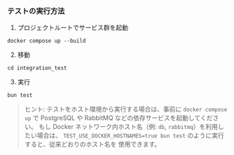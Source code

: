 ### テストの実行方法

1. プロジェクトルートでサービス群を起動

```
docker compose up --build
```

2. 移動

```
cd integration_test
```

3. 実行

```
bun test
```

> ヒント: テストをホスト環境から実行する場合は、事前に `docker compose up` で
> PostgreSQL や RabbitMQ などの依存サービスを起動してください。
> もし Docker ネットワーク内ホスト名（例: `db`, `rabbitmq`）を利用したい場合は、
> `TEST_USE_DOCKER_HOSTNAMES=true bun test` のように実行すると、従来どおりのホスト名を
> 使用できます。
